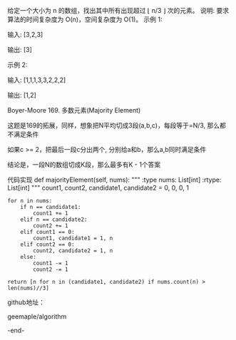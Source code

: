 给定一个大小为 n 的数组，找出其中所有出现超过 ⌊ n/3 ⌋ 次的元素。
说明: 要求算法的时间复杂度为 O(n)，空间复杂度为 O(1)。
示例 1:

输入: [3,2,3]

输出: [3]

示例 2:

输入: [1,1,1,3,3,2,2,2]

输出: [1,2]

Boyer-Moore
169. 多数元素(Majority Element)

这题是169的拓展，同样，想象把N平均切成3段(a,b,c)，每段等于=N/3, 那么都不满足条件

如果c >= 2，把最后一段c分出两个, 分别给a和b，那么a,b同时满足条件

结论是，一段N的数组切成K段，那么最多有K - 1个答案

代码实现
def majorityElement(self, nums):
    """
    :type nums: List[int]
    :rtype: List[int]
    """
    count1, count2, candidate1, candidate2 = 0, 0, 0, 1

    for n in nums:
        if n == candidate1:
            count1 += 1
        elif n == candidate2:
            count2 += 1
        elif count1 == 0:
            count1, candidate1 = 1, n
        elif count2 == 0:
            count2, candidate2 = 1, n
        else:
            count1 -= 1
            count2 -= 1

    return [n for n in (candidate1, candidate2) if nums.count(n) > len(nums)//3]
github地址：

geemaple/algorithm

-end-